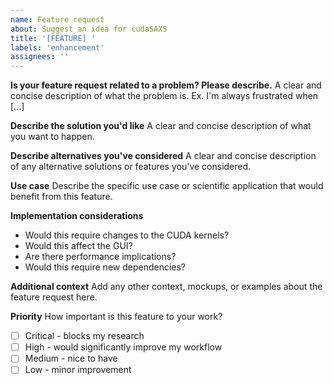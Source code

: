 ```yaml
---
name: Feature request
about: Suggest an idea for cudaSAXS
title: '[FEATURE] '
labels: 'enhancement'
assignees: ''
---
```


**Is your feature request related to a problem? Please describe.**
A clear and concise description of what the problem is. Ex. I'm always frustrated when [...]

**Describe the solution you'd like**
A clear and concise description of what you want to happen.

**Describe alternatives you've considered**
A clear and concise description of any alternative solutions or features you've considered.

**Use case**
Describe the specific use case or scientific application that would benefit from this feature.

**Implementation considerations**
- Would this require changes to the CUDA kernels?
- Would this affect the GUI?
- Are there performance implications?
- Would this require new dependencies?

**Additional context**
Add any other context, mockups, or examples about the feature request here.

**Priority**
How important is this feature to your work?
- [ ] Critical - blocks my research
- [ ] High - would significantly improve my workflow  
- [ ] Medium - nice to have
- [ ] Low - minor improvement